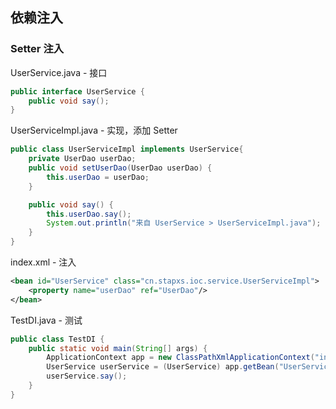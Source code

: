 ## 依赖注入

### Setter 注入

UserService.java - 接口

~~~java
public interface UserService {
    public void say();
}
~~~

UserServiceImpl.java - 实现，添加 Setter

~~~java
public class UserServiceImpl implements UserService{
    private UserDao userDao;
    public void setUserDao(UserDao userDao) {
        this.userDao = userDao;
    }

    public void say() {
        this.userDao.say();
        System.out.println("来自 UserService > UserServiceImpl.java");
    }
}
~~~

index.xml - 注入

~~~~xml
<bean id="UserService" class="cn.stapxs.ioc.service.UserServiceImpl">
    <property name="userDao" ref="UserDao"/>
</bean>
~~~~

TestDI.java - 测试

~~~java
public class TestDI {
    public static void main(String[] args) {
        ApplicationContext app = new ClassPathXmlApplicationContext("index.xml");
        UserService userService = (UserService) app.getBean("UserService");
        userService.say();
    }
}
~~~

